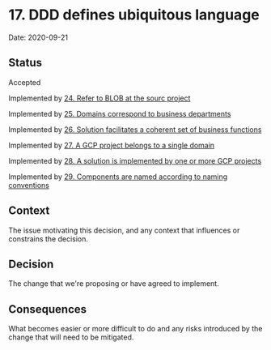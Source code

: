 # 17. DDD defines ubiquitous language

Date: 2020-09-21

## Status

Accepted

Implemented by [24. Refer to BLOB at the sourc project](0024-refer-to-blob-at-the-sourc-project.md)

Implemented by [25. Domains correspond to business departments](0025-domains-correspond-to-business-departments.md)

Implemented by [26. Solution facilitates a coherent set of business functions](0026-solution-facilitates-a-coherent-set-of-business-functions.md)

Implemented by [27. A GCP project belongs to a single domain](0027-a-gcp-project-belongs-to-a-single-domain.md)

Implemented by [28. A solution is implemented by one or more GCP projects](0028-a-solution-is-implemented-by-one-or-more-gcp-projects.md)

Implemented by [29. Components are named according to naming conventions](0029-components-are-named-according-to-naming-conventions.md)

## Context

The issue motivating this decision, and any context that influences or constrains the decision.

## Decision

The change that we're proposing or have agreed to implement.

## Consequences

What becomes easier or more difficult to do and any risks introduced by the change that will need to be mitigated.
